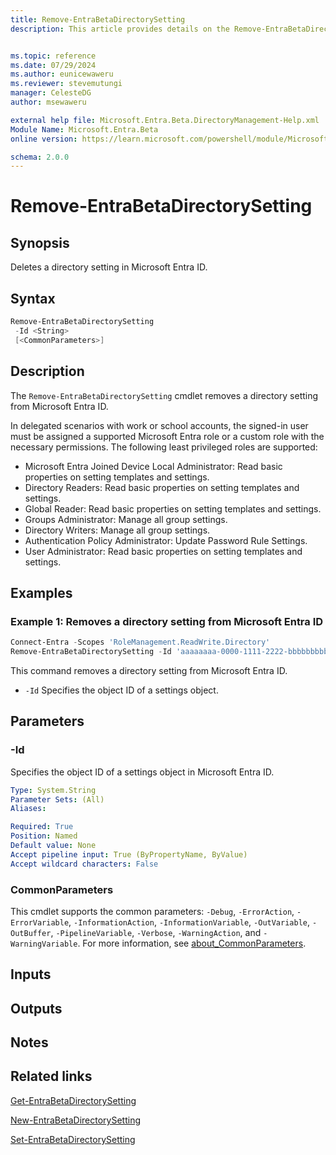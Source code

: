 ```yaml
---
title: Remove-EntraBetaDirectorySetting
description: This article provides details on the Remove-EntraBetaDirectorySetting command.


ms.topic: reference
ms.date: 07/29/2024
ms.author: eunicewaweru
ms.reviewer: stevemutungi
manager: CelesteDG
author: msewaweru

external help file: Microsoft.Entra.Beta.DirectoryManagement-Help.xml
Module Name: Microsoft.Entra.Beta
online version: https://learn.microsoft.com/powershell/module/Microsoft.Entra.Beta/Remove-EntraBetaDirectorySetting

schema: 2.0.0
---
```


# Remove-EntraBetaDirectorySetting

## Synopsis

Deletes a directory setting in  Microsoft Entra ID.

## Syntax

```powershell
Remove-EntraBetaDirectorySetting
 -Id <String>
 [<CommonParameters>]
```

## Description

The `Remove-EntraBetaDirectorySetting` cmdlet removes a directory setting from Microsoft Entra ID.

In delegated scenarios with work or school accounts, the signed-in user must be assigned a supported Microsoft Entra role or a custom role with the necessary permissions. The following least privileged roles are supported:

- Microsoft Entra Joined Device Local Administrator: Read basic properties on setting templates and settings.
- Directory Readers: Read basic properties on setting templates and settings.
- Global Reader: Read basic properties on setting templates and settings.
- Groups Administrator: Manage all group settings.
- Directory Writers: Manage all group settings.
- Authentication Policy Administrator: Update Password Rule Settings.
- User Administrator: Read basic properties on setting templates and settings.

## Examples

### Example 1: Removes a directory setting from Microsoft Entra ID

```powershell
Connect-Entra -Scopes 'RoleManagement.ReadWrite.Directory'
Remove-EntraBetaDirectorySetting -Id 'aaaaaaaa-0000-1111-2222-bbbbbbbbbbbb'
```

This command removes a directory setting from Microsoft Entra ID.

- `-Id` Specifies the object ID of a settings object.

## Parameters

### -Id

Specifies the object ID of a settings object in Microsoft Entra ID.

```yaml
Type: System.String
Parameter Sets: (All)
Aliases:

Required: True
Position: Named
Default value: None
Accept pipeline input: True (ByPropertyName, ByValue)
Accept wildcard characters: False
```

### CommonParameters

This cmdlet supports the common parameters: `-Debug`, `-ErrorAction`, `-ErrorVariable`, `-InformationAction`, `-InformationVariable`, `-OutVariable`, `-OutBuffer`, `-PipelineVariable`, `-Verbose`, `-WarningAction`, and `-WarningVariable`. For more information, see [about_CommonParameters](https://go.microsoft.com/fwlink/?LinkID=113216).

## Inputs

## Outputs

## Notes

## Related links

[Get-EntraBetaDirectorySetting](Get-EntraBetaDirectorySetting.md)

[New-EntraBetaDirectorySetting](New-EntraBetaDirectorySetting.md)

[Set-EntraBetaDirectorySetting](Set-EntraBetaDirectorySetting.md)
